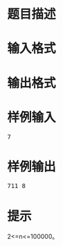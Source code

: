 

# 题目描述



# 输入格式



# 输出格式



# 样例输入


<pre>7</pre>

# 样例输出


<pre>711 8</pre>

# 提示


<p>
2&lt;=n&lt;=100000。
</p>
